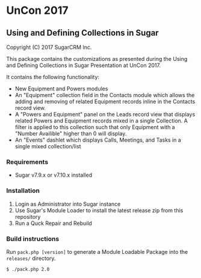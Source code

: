 # UnCon 2017

## Using and Defining Collections in Sugar

Copyright (C) 2017 SugarCRM Inc.

This package contains the customizations as presented during the Using 
and Defining Collections in Sugar Presentation at UnCon 2017. 

It contains the following functionality:
- New Equipment and Powers modules
- An "Equipment" collection field in the Contacts module which allows the adding and removing of related Equipment records inline in the  Contacts record view.
- A "Powers and Equipment" panel on the Leads record view that displays related Powers and Equipment records mixed in a single Collection. A filter is applied to this collection such that only Equipment with a "Number Availible" higher than 0 will display. 
- An "Events" dashlet which displays Calls, Meetings, and Tasks in a single mixed collection/list

### Requirements
- Sugar v7.9.x or v7.10.x installed

### Installation
1. Login as Administrator into Sugar instance
2. Use Sugar's Module Loader to install the latest release zip from this repository
3. Run a Quck Repair and Rebuild

### Build instructions
Run `pack.php [version]` to generate a Module Loadable Package into the `releases/` directory.

    $ ./pack.php 2.0
